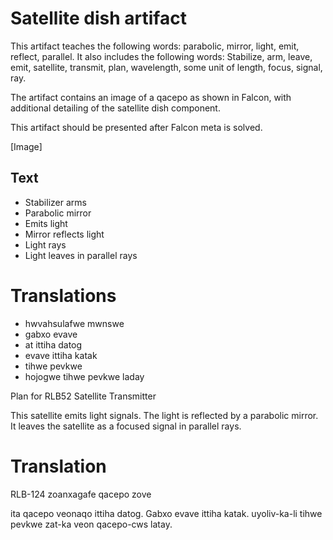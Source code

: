 # Satellite dish artifact

This artifact teaches the following words: parabolic, mirror, light, emit, reflect, parallel. It also includes the following words: Stabilize, arm, leave, emit, satellite, transmit, plan, wavelength, some unit of length, focus, signal, ray.

The artifact contains an image of a qacepo as shown in Falcon, with additional detailing of the satellite dish component. 

This artifact should be presented after Falcon meta is solved. 

[Image]

## Text

* Stabilizer arms
* Parabolic mirror
* Emits light
* Mirror reflects light
* Light rays
* Light leaves in parallel rays

# Translations
* hwvahsulafwe mwnswe
* gabxo evave 
* at ittiha datog
* evave ittiha katak
* tihwe pevkwe
* hojogwe tihwe pevkwe laday

Plan for RLB52 Satellite Transmitter

This satellite emits light signals. The light is reflected by a parabolic mirror. It leaves the satellite as a focused signal in parallel rays. 

# Translation
RLB-124 zoanxagafe qacepo zove 

ita qacepo veonaqo ittiha datog. Gabxo evave ittiha katak. uyoliv-ka-li tihwe pevkwe zat-ka veon qacepo-cws latay. 


